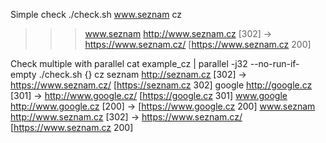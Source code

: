 Simple check
 ./check.sh www.seznam cz
 >>> www.seznam http://www.seznam.cz [302] -> https://www.seznam.cz/ [https://www.seznam.cz 200]

Check multiple with parallel
 cat example_cz | parallel -j32 --no-run-if-empty ./check.sh {} cz
 seznam http://seznam.cz [302] -> https://www.seznam.cz/ [https://seznam.cz 302]
 google http://google.cz [301] -> http://www.google.cz/ [https://google.cz 301]
 www.google http://www.google.cz [200] ->  [https://www.google.cz 200]
 www.seznam http://www.seznam.cz [302] -> https://www.seznam.cz/ [https://www.seznam.cz 200]

